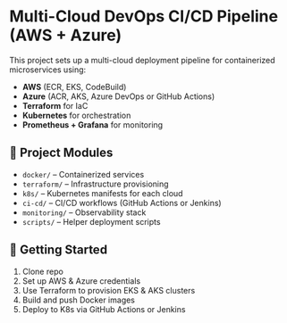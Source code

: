 

# Multi-Cloud DevOps CI/CD Pipeline (AWS + Azure)

This project sets up a multi-cloud deployment pipeline for containerized microservices using:

- **AWS** (ECR, EKS, CodeBuild)
- **Azure** (ACR, AKS, Azure DevOps or GitHub Actions)
- **Terraform** for IaC
- **Kubernetes** for orchestration
- **Prometheus + Grafana** for monitoring

## 🔧 Project Modules

- `docker/` – Containerized services
- `terraform/` – Infrastructure provisioning
- `k8s/` – Kubernetes manifests for each cloud
- `ci-cd/` – CI/CD workflows (GitHub Actions or Jenkins)
- `monitoring/` – Observability stack
- `scripts/` – Helper deployment scripts

## 🚀 Getting Started

1. Clone repo
2. Set up AWS & Azure credentials
3. Use Terraform to provision EKS & AKS clusters
4. Build and push Docker images
5. Deploy to K8s via GitHub Actions or Jenkins
